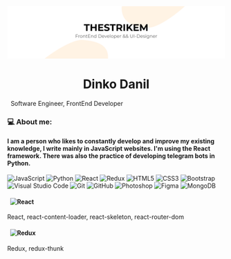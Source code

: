 [![Header](https://github.com/TheStrikeM/thestrikem/blob/main/thestrikem.png)](https://vk.com/thestrikem)

<h1 align="center">Dinko Danil</h1>
<p>&nbsp; Software Engineer, FrontEnd Developer</p>


### 💻 About me:
#### I am a person who likes to constantly develop and improve my existing knowledge, I write mainly in JavaScript websites. I'm using the React framework. There was also the practice of developing telegram bots in Python.
![JavaScript](https://img.shields.io/badge/JavaScript-000000?style=for-the-badge&logo=JavaScript)
![Python](https://img.shields.io/badge/Python-000000?style=for-the-badge&logo=Python)
![React](https://img.shields.io/badge/ReactJS-000000?style=for-the-badge&logo=react)
![Redux](https://img.shields.io/badge/Redux-000000?style=for-the-badge&logo=Redux)
![HTML5](https://img.shields.io/badge/HTML5-000000?style=for-the-badge&logo=HTML5)
![CSS3](https://img.shields.io/badge/CSS3-000000?style=for-the-badge&logo=CSS3)
![Bootstrap](https://img.shields.io/badge/Bootstrap-000000?style=for-the-badge&logo=Bootstrap)
![Visual Studio Code](https://img.shields.io/badge/-Visual%20Studio%20Code-000000?style=for-the-badge&logo=visual-studio-code&logoColor=007ACC)
![Git](https://img.shields.io/badge/-Git-000000?style=for-the-badge&logo=git)
![GitHub](https://img.shields.io/badge/-GitHub-000000?style=for-the-badge&logo=github)
![Photoshop](https://img.shields.io/badge/-Photoshop-000000?style=for-the-badge&logo=adobe-photoshop)
![Figma](https://img.shields.io/badge/-Figma-000000?style=for-the-badge&logo=figma)
![MongoDB](https://img.shields.io/badge/-MongoDB-000000?style=for-the-badge&logo=MongoDB)

#### &nbsp; ![React](https://img.shields.io/badge/ReactJS-000000?style=for-the-badge&logo=react)
React, react-content-loader, react-skeleton, react-router-dom
#### &nbsp; ![Redux](https://img.shields.io/badge/Redux-000000?style=for-the-badge&logo=Redux)
Redux, redux-thunk
